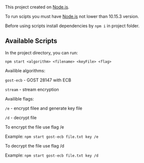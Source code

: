 This project created on [Node.js](https://nodejs.org/en/).

To run scipts you must have [Node.js](https://nodejs.org/en/) not lower than 10.15.3 version.

Before using scripts install dependencies by `npm i` in project folder.

## Available Scripts

In the project directory, you can run:

`npm start <algorithm> <filename> <keyFile> <flag>`

Availible algorithms:

`gost-ecb` - GOST 28147 with ECB

`stream` - stream encryption

Availible flags:

`/e` - encrypt filee and generate key file

`/d` - decrypt file

To encrypt the file use flag /e

Example: `npm start gost-ecb file.txt key /e`

To decrypt the file use flag /d

Example: `npm start gost-ecb file.txt key /d`
